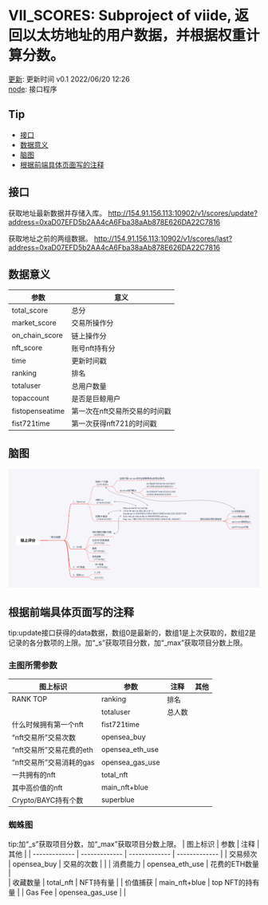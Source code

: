 # VII_SCORES: Subproject of viide, 返回以太坊地址的用户数据，并根据权重计算分数。
[更新](./update): 更新时间 v0.1 2022/06/20 12:26  
[node](./node): 接口程序

## Tip
* [接口](#接口)
* [数据意义](#数据意义)
* [脑图](#脑图)
* [根据前端具体页面写的注释](#根据前端具体页面写的注释)

## 接口
获取地址最新数据并存储入库。
http://154.91.156.113:10902/v1/scores/update?address=0xaD07EFD5b2AA4cA6Fba38aAb878E626DA22C7816

获取地址之前的两组数据。
http://154.91.156.113:10902/v1/scores/last?address=0xaD07EFD5b2AA4cA6Fba38aAb878E626DA22C7816

## 数据意义
|    参数       |         意义          |
|   -------------       |   -------------   |
|   total_score         |   总分            |
|   market_score        |   交易所操作分     |
|   on_chain_score      |   链上操作分       |
|      nft_score        |   账号nft持有分    |
|   time    |   更新时间戳  |
|   ranking |排名   |
|   totaluser   | 总用户数量   |
|   topaccount  |   是否是巨鲸用户  |
|   fistopenseatime |    第一次在nft交易所交易的时间戳  |
|   fist721time |   第一次获得nft721的时间戳    |

## 脑图
![xmind](./other_document/xmind.png)

## 根据前端具体页面写的注释
tip:update接口获得的data数据，数组0是最新的，数组1是上次获取的，数组2是记录的各分数项的上限。加“_s”获取项目分数，加“_max”获取项目分数上限。
### 主图所需参数
|   图上标识    |   参数    |   注释    |   其他    |
|   -------------       |   -------------   |   -------------       |   -------------   |
|   RANK TOP    |   ranking |   排名    |
|               |   totaluser   |   总人数  |
|   什么时候拥有第一个nft   |   fist721time |   |
|   “nft交易所”交易次数   |   opensea_buy |   |
|   “nft交易所”交易花费的eth    |   opensea_eth_use |       |
|   “nft交易所”交易消耗的gas  |   opensea_gas_use |     |
|   一共拥有的nft   |   total_nft   |   |
|   其中高价值的nft |   main_nft+blue  |   |
|   Crypto/BAYC持有个数     |   superblue   |   |

### 蜘蛛图

tip:加“_s”获取项目分数，加“_max”获取项目分数上限。
|   图上标识    |   参数    |   注释    |   其他    |
|   -------------       |   -------------   |   -------------       |   -------------   |
|   交易频次    |   opensea_buy   |   交易的次数    |       |
|   消费能力    |   opensea_eth_use |   花费的ETH数量   |   
|   收藏数量    |   total_nft    |   NFT持有量   |
|   价值捕获    |   main_nft+blue    |   top NFT的持有量 |
|   Gas Fee |   opensea_gas_use |       |
